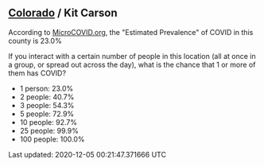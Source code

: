 
## [Colorado](/united-states/colorado) / Kit Carson

According to [MicroCOVID.org](http://microcovid.org),
the "Estimated Prevalence" of COVID in this county is 23.0%

If you interact with a certain number of people in this location
(all at once in a group, or spread out across the day), what is the chance that
1 or more of them has COVID?

- 1 person: 23.0%
- 2 people: 40.7%
- 3 people: 54.3%
- 5 people: 72.9%
- 10 people: 92.7%
- 25 people: 99.9%
- 100 people: 100.0%

Last updated: 2020-12-05 00:21:47.371666 UTC
